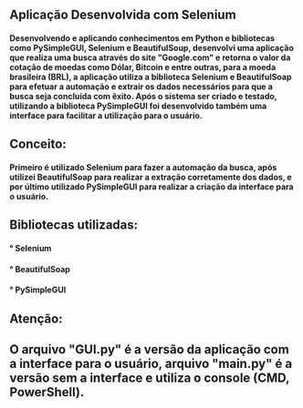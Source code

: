 ## Aplicação Desenvolvida com Selenium

#### Desenvolvendo e aplicando conhecimentos em Python e bibliotecas como PySimpleGUI, Selenium e BeautifulSoup, desenvolvi uma aplicação que realiza uma busca através do site "Google.com" e retorna o valor da cotação de moedas como Dólar,  Bitcoin e entre outras, para a moeda brasileira (BRL), a aplicação utiliza a biblioteca Selenium e BeautifulSoap para efetuar a automação e extrair os dados necessários para que a busca seja concluída com êxito.  Após o sistema ser criado e testado, utilizando a biblioteca PySimpleGUI foi desenvolvido também uma interface para facilitar a utilização para o usuário.

## Conceito: 
#### Primeiro é utilizado Selenium para fazer a automação da busca, após utilizei BeautifulSoap para realizar a extração corretamente dos dados, e por último utilizado PySimpleGUI para realizar a criação da interface para o usuário.

## Bibliotecas utilizadas:

#### ° Selenium
#### ° BeautifulSoap
#### ° PySimpleGUI

## Atenção:
## O arquivo "GUI.py" é a versão da aplicação com a interface para o usuário, arquivo "main.py" é a versão sem a interface e utiliza o console (CMD, PowerShell).
